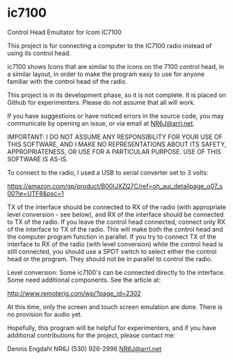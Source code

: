 # ic7100
Control Head Emultator for Icom IC7100

This project is for connecting a computer to the IC7100 radio instead of using its control head.

ic7100 shows Icons that are similar to the icons on the 7100 control head, in a similar layout, in order to make the program easy to use for anyone familiar with the control head of the radio.

This project is in its development phase, so it is not complete.  It is placed on Github for experimenters.  Please do not assume that all will work.

If you have suggestions or have noticed errors in the source code, you may communicate by opening an issue, or via email at NR6J@arrl.net.

IMPORTANT: I DO NOT ASSUME ANY RESPONSIBILITY FOR YOUR USE OF THIS SOFTWARE, AND I MAKE NO REPRESENTATIONS ABOUT ITS SAFETY, APPROPRIATENESS, OR USE FOR A PARTICULAR PURPOSE.  USE OF THIS SOFTWARE IS AS-IS.

To connect to the radio, I used a USB to serial converter set to 3 volts:

https://amazon.com/gp/product/B00IJXZQ7C/ref=oh_aui_detailpage_o07_s00?ie=UTF8&psc=1

TX of the interface should be connected to RX of the radio (with appropriate level conversion - see below), and RX of the interface should be connected to TX of the radio.  If you leave the control head connected, connect only RX of the interface to TX of the radio.  This will make both the control head and the computer program function in parallel.  If you try to connect TX of the interface to RX of the radio (with level conversion) while the control head is still connected, you should use a SPDT switch to select either the control head or the program.  They should not be in parallel to control the radio.

Level conversion:  Some ic7100's can be connected directly to the interface.  Some need additional components.  See the article at:

http://www.remoterig.com/wp/?page_id=2302

At this time, only the screen and touch screen emulation are done.  There is no provision for audio yet.

Hopefully, this program will be helpful for experimenters, and if you have additional contributions for the project, please contact me:

Dennis Engdahl
NR6J
(530) 926-2996
NR6J@arrl.net
